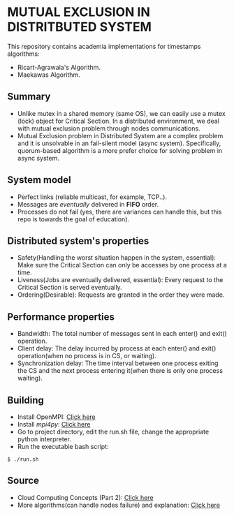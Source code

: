# MUTUAL EXCLUSION IN DISTRITBUTED SYSTEM
This repository contains academia implementations for timestamps algorithms:
- Ricart-Agrawala's Algorithm.
- Maekawas Algorithm.


## Summary
- Unlike mutex in a shared memory (same OS), we can easily use a mutex (lock) object for Critical Section. In a distributed environment, we deal with mutual exclusion problem through nodes communications.
- Mutual Exclusion problem in Distributed System are a complex problem and it is unsolvable in an fail-silent model (async system). Specifically, quorum-based algorithm is a more prefer choice for solving problem in async system.


## System model
- Perfect links (reliable multicast, for example, TCP..).
- Messages are _eventually_ delivered in **FIFO** order.
- Processes do not fail (yes, there are variances can handle this, but this repo is towards the goal of education).


## Distributed system's properties
- Safety(Handling the worst situation happen in the system, essential): Make sure the Critical Section can only be accesses by one process at a time.
- Liveness(Jobs are eventually delivered, essential): Every request to the Critical Section is served eventually.
- Ordering(Desirable): Requests are granted in the order they were made.

## Performance properties
- Bandwidth: The total number of messages sent in each enter() and exit() operation.
- Client delay: The delay incurred by process at each enter() and exit() operation(when no process is in CS, or waiting).
- Synchronization delay: The time interval between one process exiting the CS and the next process entering it(when there is only one process waiting).


## Building
- Install OpenMPI: [Click here](https://www.open-mpi.org/software/ompi)
- Install _mpi4py_: [Click here](https://mpi4py.readthedocs.io/en/stable/index.html)
- Go to project directory, edit the run.sh file, change the appropriate python interpreter.
- Run the executable bash script:

```
$ ./run.sh
```


## Source
- Cloud Computing Concepts (Part 2): [Click here](https://www.coursera.org/learn/cloud-computing-2/lecture/Fm2qB/2-1-introduction-and-basics)
- More algorithms(can handle nodes failure) and explanation: [Click here](https://www.cs.uic.edu/~ajayk/Chapter9.pdf)
